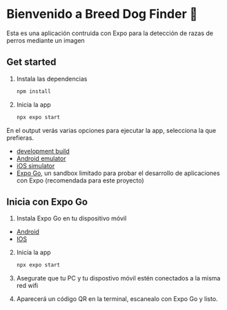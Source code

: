 # Bienvenido a Breed Dog Finder 👋

Esta es una aplicación contruida con Expo para la detección de razas de perros mediante un imagen

## Get started

1. Instala las dependencias

   ```bash
   npm install
   ```

2. Inicia la app

   ```bash
   npx expo start
   ```

En el output verás varias opciones para ejecutar la app, selecciona la que prefieras.

- [development build](https://docs.expo.dev/develop/development-builds/introduction/)
- [Android emulator](https://docs.expo.dev/workflow/android-studio-emulator/)
- [iOS simulator](https://docs.expo.dev/workflow/ios-simulator/)
- [Expo Go](https://expo.dev/go), un sandbox limitado para probar el desarrollo de aplicaciones con Expo (recomendada para este proyecto)

## Inicia con Expo Go
1. Instala Expo Go en tu dispositivo móvil
- [Android](https://play.google.com/store/apps/details?id=host.exp.exponent&pli=1)
- [IOS](https://apps.apple.com/us/app/expo-go/id982107779)
2. Inicia la app

   ```bash
   npx expo start
   ```
3. Asegurate que tu PC y tu dispostivo móvil estén conectados a la misma red wifi
4. Aparecerá un código QR en la terminal, escanealo con Expo Go y listo.
